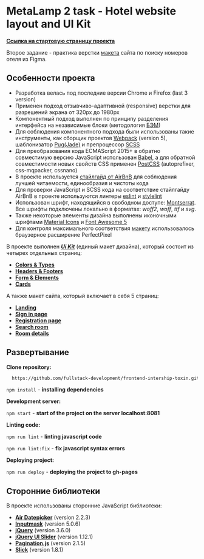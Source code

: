 # MetaLamp 2 task - Hotel website layout and UI Kit

[**Ссылка на стартовую страницу проекта**](https://fullstack-development.github.io/frontend-intership-toxin/start-page.html)

Второе задание - практика верстки [макета](https://www.figma.com/file/MumYcKVk9RkKZEG6dR5E3A/FSD-frontend-education-program.-The-2nd-task?node-id=0%3A1) сайта по поиску номеров отеля из Figma.

## Особенности проекта

- Разработка велась под последние версии Chrome и Firefox (last 3 version)
- Применен подход отзывчиво-адаптивной (responsive) верстки для разрешений экрана от 320px до 1980px
- Компонентный подход выполнен по принципу разделения интерфейса на независимые блоки (методология [БЭМ](https://ru.bem.info/methodology/quick-start/))
- Для соблюдения компонентного подхода были использованы такие инструменты, как сборщик проектов [Webpack](https://webpack.js.org) (version 5), шаблонизатор [Pug(Jade)](https://gist.github.com/neretin-trike/53aff5afb76153f050c958b82abd9228) и препроцессор [SCSS](https://sass-scss.ru)
- Для преобразования кода ECMAScript 2015+ в обратно совместимую версию JavaScript использован [Babel](https://babeljs.io), а для обратной совместимости новых свойств CSS применен [PostCSS](https://postcss.org) (autoprefixer, css-mqpacker, cssnano)
- В проекте используется [стайлгайд от AirBnB](https://github.com/airbnb/javascript) для соблюдения лучшей читаемости, единообразия и чистоты кода
- Для проверки JavaScript и SCSS кода на соответствие стайлгайду AirBnB в проекте используются линтеры [eslint](https://eslint.org/) и [stylelint](https://stylelint.io/)
- Использован шрифт, находящийся в свободном доступе: [Montserrat](https://fonts.google.com/specimen/Montserrat). Все шрифты подключены локально в форматах: _woff2_, _woff_, _ttf_ и _svg_.
- Также некоторые элементы дизайна выполнены иконочными шрифтами [Material Icons](https://google.github.io/material-design-icons/) и [Font Awesome 5](https://fontawesome.com)
- Для контроля максимального соответствия [макету](https://www.figma.com/file/MumYcKVk9RkKZEG6dR5E3A/FSD-frontend-education-program.-The-2nd-task?node-id=0%3A1) использовалось браузерное расширение PerfectPixel

В проекте выполнен [**_Ui Kit_**](https://fullstack-development.github.io/frontend-intership-toxin/start-page.html) (единый макет дизайна), который состоит из четырех отдельных страниц:

- [**Colors & Types**](https://fullstack-development.github.io/frontend-intership-toxin/ui-kit-colors-type.html)
- [**Headers & Footers**](https://fullstack-development.github.io/frontend-intership-toxin/ui-kit-headers-footers.html)
- [**Form & Elements**](https://fullstack-development.github.io/frontend-intership-toxin/ui-kit-form-elements.html)
- [**Cards**](https://fullstack-development.github.io/frontend-intership-toxin/ui-kit-cards.html)

А также макет сайта, который включает в себя 5 страниц:

- [**Landing**](https://fullstack-development.github.io/frontend-intership-toxin/landing-page.html)
- [**Sign in page**](https://fullstack-development.github.io/frontend-intership-toxin/sign-in-page.html )
- [**Registration page**](https://fullstack-development.github.io/frontend-intership-toxin/registration-page.html)
- [**Search room**](https://fullstack-development.github.io/frontend-intership-toxin/search-room-page.html)
- [**Room details**](https://fullstack-development.github.io/frontend-intership-toxin/room-details-page.html)

## Развертывание

**Clone repository:**

```bash
  https://github.com/fullstack-development/frontend-intership-toxin.git
```

`npm install` - **installing dependencies**

**Development server:**

`npm start` - **start of the project on the server localhost:8081**

**Linting code:**

`npm run lint` - **linting javascript code**

`npm run lint:fix` - **fix javascript syntax errors**

**Deploying project:**

`npm run deploy` - **deploying the project to gh-pages**

## Сторонние библиотеки

В проекте использованы сторонние JavaScript библиотеки:

- [**Air Datepicker**](http://t1m0n.name/air-datepicker/docs/index-ru.html) (version 2.2.3)
- [**Inputmask**](https://github.com/RobinHerbots/Inputmask) (version 5.0.6)
- [**jQuery**](https://jquery.com) (version 3.6.0)
- [**jQuery UI Slider**](https://jqueryui.com/slider/#range) (version 1.12.1)
- [**Pagination.js**](https://pagination.js.org) (version 2.1.5)
- [**Slick**](https://github.com/kenwheeler/slick#readme) (version 1.8.1)
